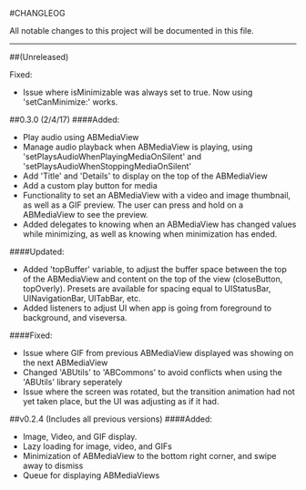 
#CHANGLEOG

All notable changes to this project will be documented in this file.
***

##(Unreleased)

Fixed:
* Issue where isMinimizable was always set to true. Now using 'setCanMinimize:' works.

##0.3.0 (2/4/17)
####Added:
* Play audio using ABMediaView
* Manage audio playback when ABMediaView is playing, using 'setPlaysAudioWhenPlayingMediaOnSilent' and 'setPlaysAudioWhenStoppingMediaOnSilent'
* Add 'Title' and 'Details' to display on the top of the ABMediaView
* Add a custom play button for media
* Functionality to set an ABMediaView with a video and image thumbnail, as well as a GIF preview. The user can press and hold on a ABMediaView to see the preview.
* Added delegates to knowing when an ABMediaView has changed values while minimizing, as well as knowing when minimization has ended.

####Updated:
* Added 'topBuffer' variable, to adjust the buffer space between the top of the ABMediaView and content on the top of the view (closeButton, topOverly). Presets are available for spacing equal to UIStatusBar, UINavigationBar, UITabBar, etc.
* Added listeners to adjust UI when app is going from foreground to background, and viseversa.

####Fixed:
* Issue where GIF from previous ABMediaView displayed was showing on the next ABMediaView
* Changed 'ABUtils' to 'ABCommons' to avoid conflicts when using the 'ABUtils' library seperately
* Issue where the screen was rotated, but the transition animation had not yet taken place, but the UI was adjusting as if it had.

##v0.2.4 (Includes all previous versions)
####Added:
* Image, Video, and GIF display.
* Lazy loading for image, video, and GIFs
* Minimization of ABMediaView to the bottom right corner, and swipe away to dismiss
* Queue for displaying ABMediaViews



